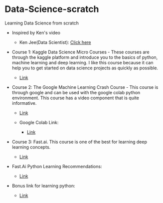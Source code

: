 # Data-Science-scratch
Learning Data Science from scratch<br>

* Inspired by Ken's video<br>
  * Ken Jee(Data Scientist): <a href="https://www.youtube.com/watch?v=Ip50cXvpWY4" target="_blank">Click here</a><br>
  
  

* Course 1: Kaggle Data Science Micro Courses - These courses are through the kaggle platform and introduce you to the basics of python, machine learning and deep learning. I like this course because it can help you to get started on data science projects as quickly as possible.
  * <a href="https://www.kaggle.com/learn/overview" target="_blank">Link</a>
  
* Course 2: The Google Machine Learning Crash Course - This course is through google and can be used with the google colab python environment. This course has a video component that is quite informative.
  * <a href="https://developers.google.com/machine-learning/crash-course" target="_blank">Link</a>

  * Google Colab Link:
    * <a href="https://colab.research.google.com/notebooks/intro.ipynb#recent=true" target="_blank">Link</a>
    
* Course 3: Fast.ai. This course is one of the best for learning deep learning concepts.
  * <a href="https://www.fast.ai/" target="_blank">Link</a>
* Fast.Ai Python Learning Recommendations:
  * <a href="https://forums.fast.ai/t/recommended-python-learning-resources/26888" target="_blank">Link</a>

* Bonus link for learning python:
  * <a href="https://wiki.python.org/moin/BeginnersGuide/Programmers" target="_blank">Link</a>

